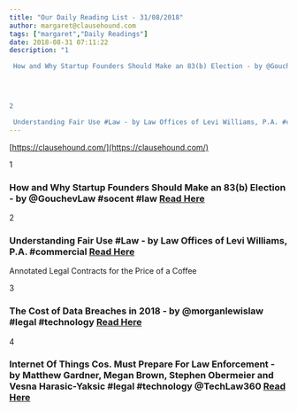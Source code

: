 ```yaml
---
title: "Our Daily Reading List - 31/08/2018"
author: margaret@clausehound.com
tags: ["margaret","Daily Readings"]
date: 2018-08-31 07:11:22
description: "1

 How and Why Startup Founders Should Make an 83(b) Election - by @GouchevLaw #socent #law Read Here

 


2

 Understanding Fair Use #Law - by Law Offices of Levi Williams, P.A. #commercial Read..."
---
```


[https://clausehound.com/](https://clausehound.com/)

1

###  How and Why Startup Founders Should Make an 83(b) Election - by @GouchevLaw #socent #law [Read Here](https://gouchevlaw.com/83b-tax-election/)

 

2

###  Understanding Fair Use #Law - by Law Offices of Levi Williams, P.A. #commercial [Read Here](https://www.leviwilliamslaw.com/blog/2018/08/understanding-fair-use-law.shtml)

Annotated Legal Contracts
for the Price of a Coffee

3

###  The Cost of Data Breaches in 2018 - by @morganlewislaw #legal #technology   [Read Here](https://www.jdsupra.com/legalnews/the-cost-of-data-breaches-in-2018-32687/)

 

4

###  Internet Of Things Cos. Must Prepare For Law Enforcement - by Matthew Gardner, Megan Brown, Stephen Obermeier and Vesna Harasic-Yaksic #legal #technology @TechLaw360  [Read Here](https://www.law360.com/technology/articles/1073832/internet-of-things-cos-must-prepare-for-law-enforcement)

 
